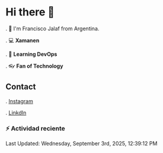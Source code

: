 # Hi there 👋

. :raising_hand: I'm Francisco Jalaf from Argentina.

. :computer: **Xamanen**

. :pencil: **Learning DevOps**

. :eyeglasses: **Fan of Technology**

## Contact

. [Instagram](https://www.instagram.com/francisco.jalaf/)

. [LinkdIn](www.linkedin.com/in/fjalaf)

### :zap: Actividad reciente
<!--RECENT_ACTIVITY:start-->
<!--RECENT_ACTIVITY:end-->
<!--RECENT_ACTIVITY:last_update-->
Last Updated: Wednesday, September 3rd, 2025, 12:39:12 PM
<!--RECENT_ACTIVITY:last_update_end-->
